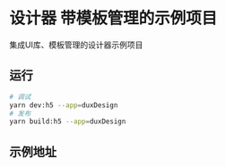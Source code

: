 # 设计器 带模板管理的示例项目
集成UI库、模板管理的设计器示例项目

## 运行

```bash
# 调试
yarn dev:h5 --app=duxDesign
# 发布
yarn build:h5 --app=duxDesign
```

## 示例地址

